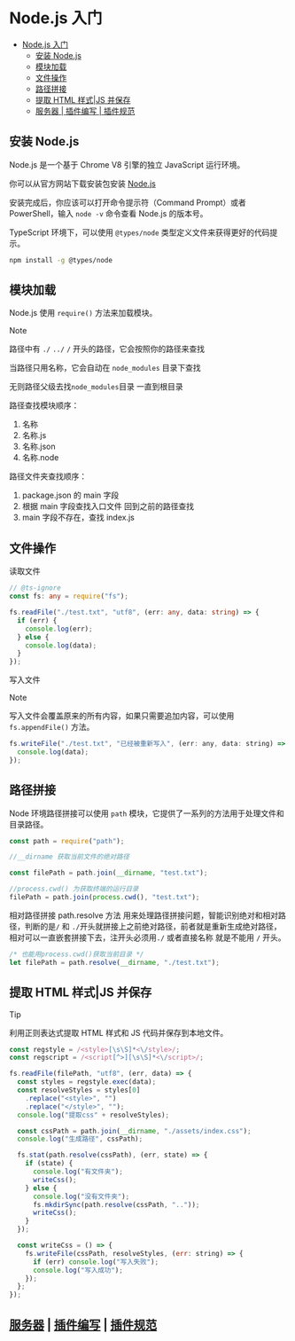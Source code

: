 # Node.js 入门

- [Node.js 入门](#nodejs-入门)
  - [安装 Node.js](#安装-nodejs)
  - [模块加载](#模块加载)
  - [文件操作](#文件操作)
  - [路径拼接](#路径拼接)
  - [提取 HTML 样式|JS 并保存](#提取-html-样式js-并保存)
  - [服务器 | 插件编写 | 插件规范](#服务器--插件编写--插件规范)

## 安装 Node.js

Node.js 是一个基于 Chrome V8 引擎的独立 JavaScript 运行环境。

你可以从官方网站下载安装包安装 [Node.js](httpshttps://nodejs.org/en/download/)

安装完成后，你应该可以打开命令提示符（Command Prompt）或者 PowerShell，输入 `node -v` 命令查看 Node.js 的版本号。

TypeScript 环境下，可以使用 `@types/node` 类型定义文件来获得更好的代码提示。

```bash
npm install -g @types/node
```

## 模块加载

Node.js 使用 `require()` 方法来加载模块。

> [!NOTE]
> 路径中有 `./` `../` `/` 开头的路径，它会按照你的路径来查找
>
> 当路径只用名称，它会自动在 `node_modules` 目录下查找
>
> 无则路径父级去找`node_modules`目录 一直到根目录
>
> 路径查找模块顺序：
>
> 1. 名称
> 2. 名称.js
> 3. 名称.json
> 4. 名称.node
>
> 路径文件夹查找顺序：
>
> 1. package.json 的 main 字段
> 2. 根据 main 字段查找入口文件 回到之前的路径查找
> 3. main 字段不存在，查找 index.js

## 文件操作

读取文件

```typescript
// @ts-ignore
const fs: any = require("fs");

fs.readFile("./test.txt", "utf8", (err: any, data: string) => {
  if (err) {
    console.log(err);
  } else {
    console.log(data);
  }
});
```

写入文件

> [!NOTE]
> 写入文件会覆盖原来的所有内容，如果只需要追加内容，可以使用 `fs.appendFile()` 方法。

```javascript
fs.writeFile("./test.txt", "已经被重新写入", (err: any, data: string) => {
  console.log(data);
});
```

## 路径拼接

Node 环境路径拼接可以使用 `path` 模块，它提供了一系列的方法用于处理文件和目录路径。

```javascript
const path = require("path");

//__dirname 获取当前文件的绝对路径

const filePath = path.join(__dirname, "test.txt");

//process.cwd() 为获取终端的运行目录
filePath = path.join(process.cwd(), "test.txt");
```

相对路径拼接 path.resolve 方法 用来处理路径拼接问题，智能识别绝对和相对路径，判断的是`/` 和 `./`开头就拼接上之前绝对路径，前者就是重新生成绝对路径，相对可以一直嵌套拼接下去，注开头必须用`./` 或者直接名称 就是不能用 `/` 开头。

```javascript
/* 也能用process.cwd()获取当前目录 */
let filePath = path.resolve(__dirname, "./test.txt");
```

## 提取 HTML 样式|JS 并保存

> [!TIP]
> 利用正则表达式提取 HTML 样式和 JS 代码并保存到本地文件。

```javascript
const regstyle = /<style>[\s\S]*<\/style>/;
const regscript = /<script[^>][\s\S]*<\/script>/;

fs.readFile(filePath, "utf8", (err, data) => {
  const styles = regstyle.exec(data);
  const resolveStyles = styles[0]
    .replace("<style>", "")
    .replace("</style>", "");
  console.log("提取css" + resolveStyles);

  const cssPath = path.join(__dirname, "./assets/index.css");
  console.log("生成路径", cssPath);

  fs.stat(path.resolve(cssPath), (err, state) => {
    if (state) {
      console.log("有文件夹");
      writeCss();
    } else {
      console.log("没有文件夹");
      fs.mkdirSync(path.resolve(cssPath, ".."));
      writeCss();
    }
  });

  const writeCss = () => {
    fs.writeFile(cssPath, resolveStyles, (err: string) => {
      if (err) console.log("写入失败");
      console.log("写入成功");
    });
  };
});
```

## [服务器](./CreateServer.md) | [插件编写](../Vite/Construct-plugins.md) | [插件规范](./)
